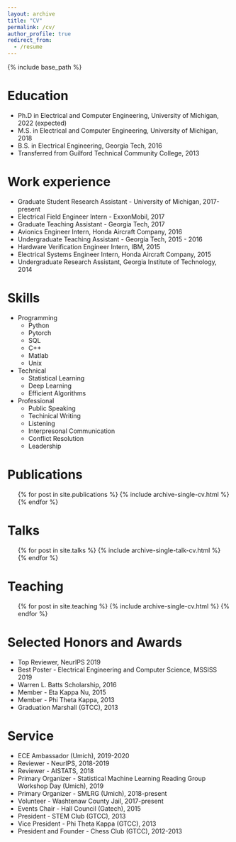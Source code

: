```yaml
---
layout: archive
title: "CV"
permalink: /cv/
author_profile: true
redirect_from:
  - /resume
---
```


{% include base_path %}

Education
======
* Ph.D in Electrical and Computer Engineering, University of Michigan, 2022 (expected) 
* M.S. in Electrical and Computer Engineering, University of Michigan, 2018
* B.S. in Electrical Engineering, Georgia Tech, 2016
* Transferred from Guilford Technical Community College, 2013

Work experience
======
* Graduate Student Research Assistant - University of Michigan, 2017-present
* Electrical Field Engineer Intern - ExxonMobil, 2017
* Graduate Teaching Assistant - Georgia Tech, 2017
* Avionics Engineer Intern, Honda Aircraft Company, 2016
* Undergraduate Teaching Assistant - Georgia Tech, 2015 - 2016
* Hardware Verification Engineer Intern, IBM, 2015
* Electrical Systems Engineer Intern, Honda Aircraft Company, 2015
* Undergraduate Research Assistant, Georgia Institute of Technology, 2014

  
Skills
======
* Programming
  * Python
  * Pytorch
  * SQL
  * C++
  * Matlab
  * Unix
* Technical
  * Statistical Learning
  * Deep Learning
  * Efficient Algorithms
* Professional
  * Public Speaking
  * Techinical Writing
  * Listening
  * Interpresonal Communication
  * Conflict Resolution
  * Leadership

Publications
======
  <ul>{% for post in site.publications %}
    {% include archive-single-cv.html %}
  {% endfor %}</ul>
  
Talks
======
  <ul>{% for post in site.talks %}
    {% include archive-single-talk-cv.html %}
  {% endfor %}</ul>
  
Teaching
======
  <ul>{% for post in site.teaching %}
    {% include archive-single-cv.html %}
  {% endfor %}</ul>
  
Selected Honors and Awards
======
* Top Reviewer, NeurIPS 2019
* Best Poster - Electrical Engineering and Computer Science, MSSISS 2019
* Warren L. Batts Scholarship, 2016
* Member - Eta Kappa Nu, 2015
* Member - Phi Theta Kappa, 2013
* Graduation Marshall (GTCC), 2013

Service
======
* ECE Ambassador (Umich), 2019-2020
* Reviewer - NeurIPS, 2018-2019
* Reviewer - AISTATS, 2018
* Primary Organizer - Statistical Machine Learning Reading Group Workshop Day (Umich), 2019
* Primary Organizer - SMLRG (Umich), 2018-present
* Volunteer - Washtenaw County Jail, 2017-present
* Events Chair - Hall Council (Gatech), 2015
* President - STEM Club (GTCC), 2013
* Vice President - Phi Theta Kappa (GTCC), 2013
* President and Founder - Chess Club (GTCC), 2012-2013


